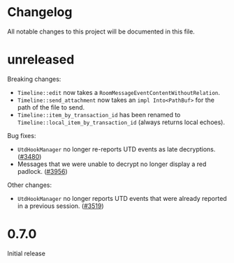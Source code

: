 # Changelog

All notable changes to this project will be documented in this file.

# unreleased

Breaking changes:

- `Timeline::edit` now takes a `RoomMessageEventContentWithoutRelation`.
- `Timeline::send_attachment` now takes an `impl Into<PathBuf>` for the path of
  the file to send.
- `Timeline::item_by_transaction_id` has been renamed to `Timeline::local_item_by_transaction_id`
(always returns local echoes).

Bug fixes:

- `UtdHookManager` no longer re-reports UTD events as late decryptions.
  ([#3480](https://github.com/matrix-org/matrix-rust-sdk/pull/3480))
- Messages that we were unable to decrypt no longer display a red padlock.
  ([#3956](https://github.com/matrix-org/matrix-rust-sdk/issues/3956))

Other changes:

- `UtdHookManager` no longer reports UTD events that were already reported in a
  previous session.
  ([#3519](https://github.com/matrix-org/matrix-rust-sdk/pull/3519))


# 0.7.0

Initial release
